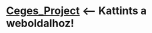 # <a href="https://metron16.github.io/Ceges_Project/">Ceges_Project<a/> <-- Kattints a weboldalhoz!
